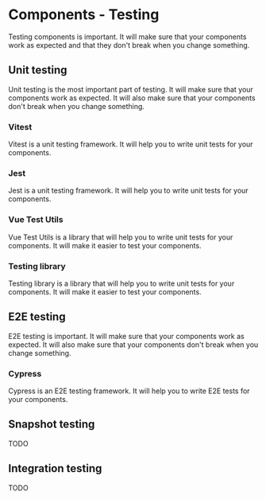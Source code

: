# Components - Testing
Testing components is important. It will make sure that your components work as expected and that they don't break when you change something.

## Unit testing
Unit testing is the most important part of testing. It will make sure that your components work as expected. It will also make sure that your components don't break when you change something.

### Vitest
Vitest is a unit testing framework. It will help you to write unit tests for your components.

### Jest
Jest is a unit testing framework. It will help you to write unit tests for your components.

### Vue Test Utils
Vue Test Utils is a library that will help you to write unit tests for your components. It will make it easier to test your components.

### Testing library
Testing library is a library that will help you to write unit tests for your components. It will make it easier to test your components.

## E2E testing
E2E testing is important. It will make sure that your components work as expected. It will also make sure that your components don't break when you change something.

### Cypress
Cypress is an E2E testing framework. It will help you to write E2E tests for your components.

## Snapshot testing
TODO

## Integration testing
TODO
